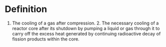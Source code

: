 # Definition

1.  The cooling of a gas after compression. 2. The necessary cooling of
    a reactor core after its shutdown by pumping a liquid or gas through
    it to carry off the excess heat generated by continuing radioactive
    decay of fission products within the core.
